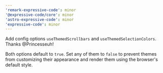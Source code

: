 ```yaml
---
'remark-expressive-code': minor
'@expressive-code/core': minor
'astro-expressive-code': minor
'expressive-code': minor
---
```


Add config options `useThemedScrollbars` and `useThemedSelectionColors`. Thanks @Princesseuh!

Both options default to `true`. Set any of them to `false` to prevent themes from customizing their appearance and render them using the browser's default style.

